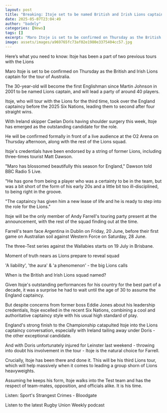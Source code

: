 ```yaml
---
layout: post
title: "Breaking: Itoje set to be named British and Irish Lions captain"
date: 2025-05-07T23:04:49
author: "badely"
categories: [News]
tags: []
excerpt: "Maro Itoje is set to be confirmed on Thursday as the British and Irish Lions captain for the tour of Australia."
image: assets/images/a969765fc73af02e1980e3375404cc57.jpg
---
```


Here’s what you need to know: Itoje has been a part of two previous tours with the Lions 

Maro Itoje is set to be confirmed on Thursday as the British and Irish Lions captain for the tour of Australia.

The 30-year-old will become the first Englishman since Martin Johnson in 2001 to be named Lions captain, and will lead a party of around 40 players.

Itoje, who will tour with the Lions for the third time, took over the England captaincy before the 2025 Six Nations, leading them to second after four straight wins.

With Ireland skipper Caelan Doris having shoulder surgery this week, Itoje has emerged as the outstanding candidate for the role.

He will be confirmed formally in front of a live audience at the O2 Arena on Thursday afternoon, along with the rest of the Lions squad.

Itoje's credentials have been endorsed by a string of former Lions, including three-times tourist Matt Dawson.

"Maro has blossomed beautifully this season for England," Dawson told BBC Radio 5 Live.

"He has gone from being a player who was a certainty to be in the team, but was a bit short of the form of his early 20s and a little bit too ill-disciplined, to being right in the groove.

"The captaincy has given him a new lease of life and he is ready to step into the role for the Lions."

Itoje will be the only member of Andy Farrell's touring party present at the announcement, with the rest of the squad finding out at the time.

Farrell's team face Argentina in Dublin on Friday, 20 June, before their first game on Australian soil against Western Force on Saturday, 28 June.

The three-Test series against the Wallabies starts on 19 July in Brisbane.

Moment of truth nears as Lions prepare to reveal squad

'A liability', 'the aura' & 'a phenomenon' - the big Lions calls

When is the British and Irish Lions squad named?

Given Itoje's outstanding performances for his country for the best part of a decade, it was a surprise he had to wait until the age of 30 to assume the England captaincy. 

But despite concerns from former boss Eddie Jones about his leadership credentials, Itoje excelled in the recent Six Nations, combining a cool and authoritative captaincy style with his usual high standard of play.

England's strong finish to the Championship catapulted Itoje into the Lions captaincy conversation, especially with Ireland tailing away under Doris - the other exceptional candidate. 

And with Doris unfortunately injured for Leinster last weekend - throwing into doubt his involvement in the tour - Itoje is the natural choice for Farrell.

Crucially, Itoje has been there and done it. This will be his third Lions tour, which will help massively when it comes to leading a group shorn of Lions heavyweights. 

Assuming he keeps his form, Itoje walks into the Test team and has the respect of team-mates, opposition, and officials alike. It is his time.

Listen: Sport's Strangest Crimes - Bloodgate

Listen to the latest Rugby Union Weekly podcast

